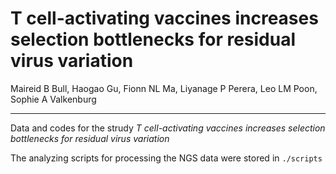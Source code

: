 # T cell-activating vaccines increases selection bottlenecks for residual virus variation
Maireid B Bull, Haogao Gu, Fionn NL Ma, Liyanage P Perera, Leo LM Poon, Sophie A Valkenburg

---

Data and codes for the strudy *T cell-activating vaccines increases selection bottlenecks for residual virus variation*

The analyzing scripts for processing the NGS data were stored in `./scripts`
